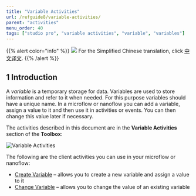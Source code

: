 ```yaml
---
title: "Variable Activities"
url: /refguide8/variable-activities/
parent: "activities"
menu_order: 40
tags: ["studio pro", "variable activities", "variable", "variables"]
---
```


{{% alert color="info" %}}
<img src="attachments/chinese-translation/china.png" style="display: inline-block; margin: 0" /> For the Simplified Chinese translation, click [中文译文](https://cdn.mendix.tencent-cloud.com/documentation/refguide8/variable-actiities.pdf).
{{% /alert %}}

## 1 Introduction

A *variable* is a temporary storage for data. Variables are used to store information and refer to it when needed. For this purpose variables should have a unique name.
In a microflow or nanoflow you can add a variable, assign a value to it and then use it in activities or events. You can then change this value later if necessary. 

The activities described in this document are in the **Variable Activities** section of the **Toolbox**:

![Variable Activities](/attachments/refguide8/modeling/application-logic/activities/variable-activities/variable-activities.png)

The following are the client activities you can use in your microflow or nanoflow:

* [Create Variable](/refguide8/create-variable/) – allows you to create a new variable and assign a value to it
* [Change Variable](/refguide8/change-variable/) – allows you to change the value of an existing variable 
